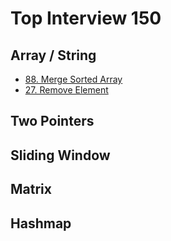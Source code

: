 # Top Interview 150

## Array / String

- [88. Merge Sorted Array](./src/q_88_merge_sorted_array.rs)
- [27. Remove Element](./src/q_27_remove_element.rs)

## Two Pointers

## Sliding Window

## Matrix

## Hashmap
